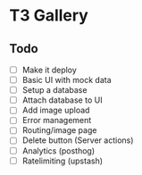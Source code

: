 # T3 Gallery

## Todo

- [ ] Make it deploy
- [ ] Basic UI with mock data
- [ ] Setup a database
- [ ] Attach database to UI
- [ ] Add image upload
- [ ] Error management
- [ ] Routing/image page
- [ ] Delete button (Server actions)
- [ ] Analytics (posthog)
- [ ] Ratelimiting (upstash)

